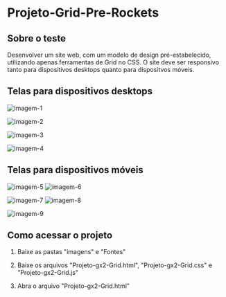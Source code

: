 # Projeto-Grid-Pre-Rockets

## Sobre o teste
Desenvolver um site web, com um modelo de design pré-estabelecido, utilizando apenas ferramentas de Grid no CSS. O site deve ser responsivo tanto para dispositivos desktops quanto para dispositvos móveis.

## Telas para dispositivos desktops
 
![imagem-1](https://github.com/Pedro-HK/Projeto-Grid-Pre-Rockets/blob/main/imagens/Screenshot-1.png)

![imagem-2](https://github.com/Pedro-HK/Projeto-Grid-Pre-Rockets/blob/main/imagens/Screenshot-2.png)

![imagem-3](https://github.com/Pedro-HK/Projeto-Grid-Pre-Rockets/blob/main/imagens/Screenshot-3.png)

![imagem-4](https://github.com/Pedro-HK/Projeto-Grid-Pre-Rockets/blob/main/imagens/Screenshot-4.png)

## Telas para dispositivos móveis
![imagem-5](https://github.com/Pedro-HK/Projeto-Grid-Pre-Rockets/blob/main/imagens/Screenshot-5.png) ![imagem-6](https://github.com/Pedro-HK/Projeto-Grid-Pre-Rockets/blob/main/imagens/Screenshot-6.png)

![imagem-7](https://github.com/Pedro-HK/Projeto-Grid-Pre-Rockets/blob/main/imagens/Screenshot-7.png) ![imagem-8](https://github.com/Pedro-HK/Projeto-Grid-Pre-Rockets/blob/main/imagens/Screenshot-8.png)

![imagem-9](https://github.com/Pedro-HK/Projeto-Grid-Pre-Rockets/blob/main/imagens/Screenshot-9.png)

## Como acessar o projeto

1) Baixe as pastas "imagens" e "Fontes"

2) Baixe os arquivos "Projeto-gx2-Grid.html", "Projeto-gx2-Grid.css" e "Projeto-gx2-Grid.js"

3) Abra o arquivo "Projeto-gx2-Grid.html"
